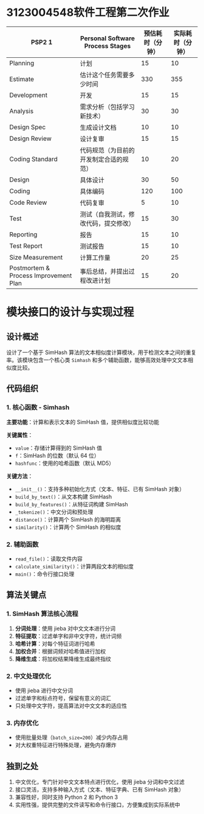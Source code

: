 # 3123004548软件工程第二次作业
<center>

| PSP2 1    | Personal Software Process Stages | 预估耗时（分钟） | 实际耗时（分钟） |
|---|---|---|---|
| Planning    | 计划    |15    |10    |
| Estimate    | 估计这个任务需要多少时间 | 330   | 355   |
| Development    | 开发    | 15   |15    |
| Analysis    | 需求分析（包括学习新技术） | 30   |30    |
| Design Spec    | 生成设计文档 | 10   | 10   |
| Design Review    | 设计复审 | 15   | 15   |
| Coding Standard   | 代码规范（为目前的开发制定合适的规范） | 10   | 20   |
| Design    | 具体设计 | 30   | 50   |
| Coding    | 具体编码 | 120   | 100   |
| Code Review    | 代码复审 |5    | 10   |
| Test    | 测试（自我测试，修改代码，提交修改） |15    | 30   |
| Reporting    | 报告    | 15   | 10   |
| Test Report    | 测试报告 | 15   | 10   |
| Size Measurement    | 计算工作量 | 20    | 25   |
| Postmortem & Process Improvement Plan | 事后总结，并提出过程改进计划 | 15   | 20   |

</center>

# 模块接口的设计与实现过程
 ## 设计概述

设计了一个基于 SimHash 算法的文本相似度计算模块，用于检测文本之间的重复率。该模块包含一个核心类 `Simhash` 和多个辅助函数，能够高效处理中文文本相似度比较。

## 代码组织

### 1. 核心函数 - Simhash

**主要功能**：计算和表示文本的 SimHash 值，提供相似度比较功能

**关键属性**：
- `value`：存储计算得到的 SimHash 值
- `f`：SimHash 的位数（默认 64 位）
- `hashfunc`：使用的哈希函数（默认 MD5）

**关键方法**：
- `__init__()`：支持多种初始化方式（文本、特征、已有 SimHash 对象）
- `build_by_text()`：从文本构建 SimHash
- `build_by_features()`：从特征词构建 SimHash
- `_tokenize()`：中文分词和预处理
- `distance()`：计算两个 SimHash 的海明距离
- `similarity()`：计算两个 SimHash 的相似度

### 2. 辅助函数

- `read_file()`：读取文件内容
- `calculate_similarity()`：计算两段文本的相似度
- `main()`：命令行接口处理

## 算法关键点

### 1. SimHash 算法核心流程

1. **分词处理**：使用 jieba 对中文文本进行分词
2. **特征提取**：过滤单字和非中文字符，统计词频
3. **哈希计算**：对每个特征词进行哈希
4. **加权合并**：根据词频对哈希值进行加权
5. **降维生成**：将加权结果降维生成最终指纹

### 2. 中文处理优化

- 使用 jieba 进行中文分词
- 过滤单字和标点符号，保留有意义的词汇
- 只处理中文字符，提高算法对中文文本的适应性

### 3. 内存优化

- 使用批量处理（`batch_size=200`）减少内存占用
- 对大权重特征进行特殊处理，避免内存爆炸

## 独到之处

1. 中文优化，专门针对中文文本特点进行优化，使用 jieba 分词和中文过滤
2. 接口灵活，支持多种输入方式（文本、特征字典、已有 SimHash 对象）
3. 兼容性好，同时支持 Python 2 和 Python 3
4. 实用性强，提供完整的文件读写和命令行接口，方便集成到实际系统中
